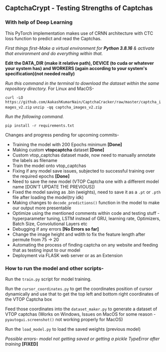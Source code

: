 ## CaptchaCrypt - Testing Strengths of Captchas
### With help of Deep Learning

This PyTorch implementation makes use of CRNN architecture with CTC loss function to predict and read the Captchas.

*First things first-Make a virtual environment for **Python 3.8.16** & activate that environment and do everything within that.*

**Edit the DATA_DIR (make it relative path), DEVICE (to cuda or whatever your system has) and WORKERS (again according to your system's specification)(not needed really)**


*Run this command in the terminal to download the dataset within the same repository directory.*
For Linux and MacOS-

`curl -LO https://github.com/AakashKumarNain/CaptchaCracker/raw/master/captcha_images_v2.zip`
`unzip -qq captcha_images_v2.zip`

*Run the following command.*

`pip install -r requirements.txt`

Changes and progress pending for upcoming commits- 
- Training the model with 200 Epochs minimum **[Done]**
- Making custom **vtopcaptcha** dataset **[Done]**
- Custom vtop_captchas dataset made, now need to manually annotate the labels as filename
- Train the model onto vtop_captchas 
- Fixing if any model save issues, subjected to successful training over the required epochs **[Done]**
- Need to save the new model (VTOP Captcha one with a different model name [DON'T UPDATE THE PREVIOUS])
- Fixed the model saving as .bin (weights), need to save it as a `.pt` or `.pth` file after loading the model(try idk)
- Making changes to `decode_predictions()` function in the model to make our output more presentable
- Optimize using the mentioned comments within code and testing stuff - hyperparameter tuning, LSTM instead of GRU, learning rate, Optimizers, Batch Size, Convolutional Layers etc
- Debugging if any errors **[No Errors so far]**
- Change the image height and wdith to fix the feature length after permute from 75 -> 20 
- Automating the process of finding captcha on any website and feeding that as testing input to our model
- Deployment via FLASK web server or as an Extension 

### How to run the model and other scripts-
Run the `train.py` script for model training.

Run the `cursor_coordinates.py` to get the coordinates position of cursor dynamically and use that to get the top left and bottom right coordinates of the VTOP Captcha box 

Feed those coordinates into the `dataset_maker.py` to generate a dataset of VTOP captchas (Works on Windows, Issues on MacOS for some reason - `pyautogui.screenshot()` not working properly for MacOS)

Run the `load_model.py` to load the saved weights (previous model)

*Possible errors- model not getting saved or getting a pickle TypeError after training* **[FIXED]**


